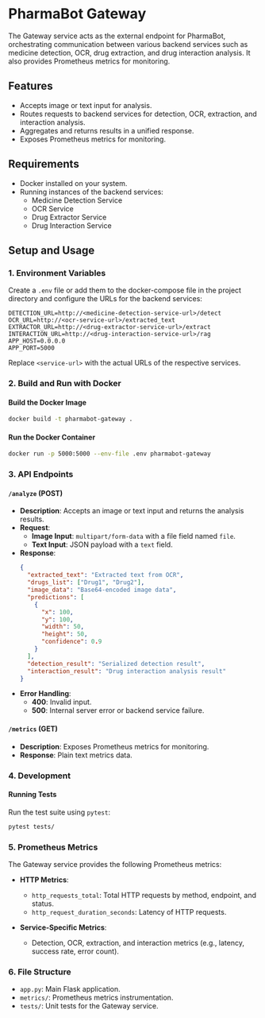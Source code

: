 # PharmaBot Gateway

The Gateway service acts as the external endpoint for PharmaBot, orchestrating communication between various backend services such as medicine detection, OCR, drug extraction, and drug interaction analysis. It also provides Prometheus metrics for monitoring.

## Features

- Accepts image or text input for analysis.
- Routes requests to backend services for detection, OCR, extraction, and interaction analysis.
- Aggregates and returns results in a unified response.
- Exposes Prometheus metrics for monitoring.

## Requirements

- Docker installed on your system.
- Running instances of the backend services:
  - Medicine Detection Service
  - OCR Service
  - Drug Extractor Service
  - Drug Interaction Service

## Setup and Usage

### 1. Environment Variables

Create a `.env` file or add them to the docker-compose file in the project directory and configure the URLs for the backend services:

```env
DETECTION_URL=http://<medicine-detection-service-url>/detect
OCR_URL=http://<ocr-service-url>/extracted_text
EXTRACTOR_URL=http://<drug-extractor-service-url>/extract
INTERACTION_URL=http://<drug-interaction-service-url>/rag
APP_HOST=0.0.0.0
APP_PORT=5000
```

Replace `<service-url>` with the actual URLs of the respective services.

### 2. Build and Run with Docker

#### Build the Docker Image

```bash
docker build -t pharmabot-gateway .
```

#### Run the Docker Container

```bash
docker run -p 5000:5000 --env-file .env pharmabot-gateway
```

### 3. API Endpoints

#### `/analyze` (POST)

- **Description**: Accepts an image or text input and returns the analysis results.
- **Request**:
  - **Image Input**: `multipart/form-data` with a file field named `file`.
  - **Text Input**: JSON payload with a `text` field.
- **Response**:
  ```json
  {
    "extracted_text": "Extracted text from OCR",
    "drugs_list": ["Drug1", "Drug2"],
    "image_data": "Base64-encoded image data",
    "predictions": [
      {
        "x": 100,
        "y": 100,
        "width": 50,
        "height": 50,
        "confidence": 0.9
      }
    ],
    "detection_result": "Serialized detection result",
    "interaction_result": "Drug interaction analysis result"
  }
  ```
- **Error Handling**:
  - **400**: Invalid input.
  - **500**: Internal server error or backend service failure.

#### `/metrics` (GET)

- **Description**: Exposes Prometheus metrics for monitoring.
- **Response**: Plain text metrics data.

### 4. Development

#### Running Tests

Run the test suite using `pytest`:

```bash
pytest tests/
```

### 5. Prometheus Metrics

The Gateway service provides the following Prometheus metrics:

- **HTTP Metrics**:

  - `http_requests_total`: Total HTTP requests by method, endpoint, and status.
  - `http_request_duration_seconds`: Latency of HTTP requests.

- **Service-Specific Metrics**:
  - Detection, OCR, extraction, and interaction metrics (e.g., latency, success rate, error count).

### 6. File Structure

- `app.py`: Main Flask application.
- `metrics/`: Prometheus metrics instrumentation.
- `tests/`: Unit tests for the Gateway service.
